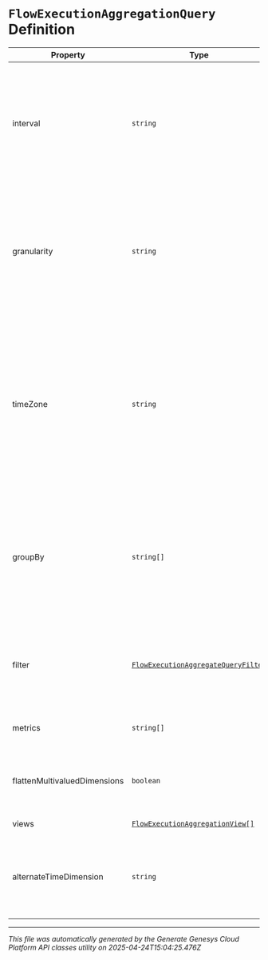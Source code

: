 # `FlowExecutionAggregationQuery` Definition

| Property | Type | Required | Description |
|----------|------|----------|-------------|
| interval | `string` | Yes | Behaves like one clause in a SQL WHERE. Specifies the date and time range of data being queried. Intervals are represented as an ISO-8601 string. For example: YYYY-MM-DDThh:mm:ss/YYYY-MM-DDThh:mm:ss |
| granularity | `string` | No | Granularity aggregates metrics into subpartitions within the time interval specified. The default granularity is the same duration as the interval. Periods are represented as an ISO-8601 string. For example: P1D or P1DT12H |
| timeZone | `string` | No | Time zone context used to calculate response intervals (this allows resolving DST changes). The interval offset is used even when timeZone is specified. Default is UTC. Time zones are represented as a string of the zone name as found in the IANA time zone database. For example: UTC, Etc/UTC, or Europe/London |
| groupBy | `string[]` | No | Behaves like a SQL GROUPBY. Allows for multiple levels of grouping as a list of dimensions. Partitions resulting aggregate computations into distinct named subgroups rather than across the entire result set as if it were one group. |
| filter | [`FlowExecutionAggregateQueryFilter`](flowexecutionaggregatequeryfilter-definition.md) | No | Behaves like a SQL WHERE clause. This is ANDed with the interval parameter. Expresses boolean logical predicates as well as dimensional filters |
| metrics | `string[]` | Yes | Behaves like a SQL SELECT clause. Only named metrics will be retrieved. |
| flattenMultivaluedDimensions | `boolean` | No | Flattens any multivalued dimensions used in response groups (e.g. ['a','b','c']->'a,b,c') |
| views | [`FlowExecutionAggregationView[]`](flowexecutionaggregationview-definition.md) | No | Custom derived metric views |
| alternateTimeDimension | `string` | No | Dimension to use as the alternative timestamp for data in the aggregate.  Choosing "eventTime" uses the actual time of the data event. |

---

*This file was automatically generated by the Generate Genesys Cloud Platform API classes utility on 2025-04-24T15:04:25.476Z*